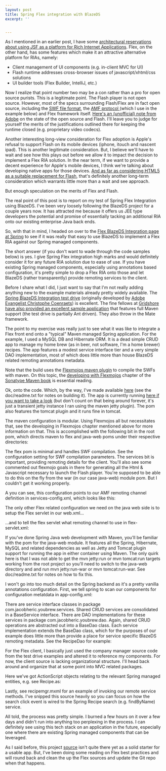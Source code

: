 ```yaml
---
layout: post
title: Spring Flex integration with BlazeDS
excerpt: ''


---
```

As I mentioned in an earlier post, I have some <a href="http://www.jacobheric.com/2010/01/20/jsf-an-ria-retrofit/">architectural reservations about using JSF as a platform for Rich Internet Applications</a>.  Flex, on the other hand, has some features which make it an attractive alternative platform for RIAs, namely:


- Client management of UI components (e.g. in-client MVC for UI)</li>
- Flash runtime addresses cross-browser issues of javascript/xhtml/css solutions</li>
- UI builder tools (Flex Builder, IntelliJ, etc.)



Now I realize that point number two may be a con rather than a pro for open source purists.  This is a legitimate point.  The Flash player is not open source.  However, most of the specs surrounding Flash/Flex are in fact open source, including the <a href="http://en.wikipedia.org/wiki/SWF">SWF file format</a>, the <a href="http://en.wikipedia.org/wiki/Action_Message_Format">AMF protocol </a>(which I use in the example below) and Flex framework itself.  <a href="http://blogs.adobe.com/open/2010/02/following_the_open_trail.html">Here's an (unofficial) note from Adobe</a> on the state of the open source and Flash.  I'll leave you to judge for yourself the merits of the justifications outlined there for keeping the runtime closed (e.g. proprietary video codecs).

Another interesting long-view consideration for Flex adoption is Apple's refusal to support Flash on its mobile devices (iphone, itouch and nascent ipad).  This is another legitimate consideration.  But, I believe we'll have to wait and see how this plays out before we allow it to impact the decision to implement a Flex RIA solution.  In the near term, if we want to provide a decent experience for Apple's mobile devices, I think we're talking about developing native apps for those devices.   <a href="http://tiffanybbrown.com/2010/02/04/on-apples-ipad-html5-and-the-future-of-flash/">And as far as considering HTML5 as a suitable replacement for Flash</a>, that's definitely another long-term consideration which warrants little more than a wait and see approach.

But enough speculation on the merits of Flex and Flash.  

The real point of this post is to report on my test of Spring Flex Integration using BlazeDS.  I've been very loosely following the BlazeDS project for a couple years now.  It has attracted me because it offers us JEE type developers the potential and promise of essentially tacking an additional RIA onto our existing enterprise Java back ends.  

So, with that in mind, I headed on over to the <a href="http://www.springsource.org/spring-flex">Flex BlazeDS Integration page at Spring</a> to see if it was really that easy to use BlazeDS to implement a Flex RIA against our Spring managed components.  

The short answer (if you don't want to wade through the code samples below) is yes.  I give Spring Flex integration high marks and would definitely consider it for any future RIA solution due to ease of use.  If you have existing Spring managed components, especially using annotations based configuration, it's pretty simple to drop a Flex RIA onto those and let BlazeDS (rather transparently) provide remoting services to the client.


Before I share what I did, I just want to say that I'm not really adding anything new to the example materials already pretty widely available.    The <a href="http://static.springsource.org/spring-flex/docs/1.0.x/reference/html/ch06.html">Spring BlazeDS Integration test drive</a> (originally developed by <a href="http://coenraets.org/blog/2009/05/new-update-to-the-spring-blazeds-integration-test-drive/">Adobe Evangelist Christophe Coenraets</a>) is excellent.  The fine fellows at <a href="http://www.gridshore.nl/2009/05/24/integrate-flex-security-in-mate-using-the-spring-blazeds-integration-project/">Gridshore have also provided an excellent sample application</a> that features full Maven support (the test drive is partially Ant driven).  They also throw in the Mate framework.

The point to my exercise was really just to see what it was like to integrate a Flex front end onto a "typical" Maven managed Spring application.  For the example, I used a MySQL DB and Hibernate ORM.  It is a dead simple CRUD app to manage my home brew (as in beer, not software, I'm a home brewer) recipes.  The app features a modest service interface tier and a very simple DAO implementation, most of which does little more than house BlazeDS related remoting annotations metadata.  

Note that the build uses the <a href="http://flexmojos.sonatype.org/">Flexmojos maven plugin</a> to compile the SWFs with maven.  On this topic, the <a href="http://www.sonatype.com/books/mvnref-book/reference/flex-dev.html">developing with Flexmojos</a> chapter of the <a href="http://www.sonatype.com/books/mvnref-book/reference/public-book.html">Sonatype Maven book</a> is essential reading.

Ok, onto the code.  Which, by the way, I've made available <a href="http://github.com/jacobheric/youbrew-flex">here</a> (see the doc/readme.txt for notes on building it).  The app is currently running <a href="http://jacobheric.com:8080/">here if you want to take a look</a> (but don't count on that being around forever, it's just a transient jetty instance I ran using the maven jetty plugin).  The pom also features the tomcat plugin and it runs fine in tomcat.

The maven configuration is modular.  Using Flexmojos all but necessitates that, see the developing in Flexmojos chapter mentioned above for more information on that.  This is accomplished with the following bit in the root pom, which directs maven to flex and java-web poms under their respective directories:

<script src="https://gist.github.com/jacobheric/5460651.js"></script>

The flex pom is minimal and handles SWF compilation.  See the configuration setting for SWF compilation parameters.  The services bit is important, providing remoting details for the client.  You'll also see some commented out flexmojo goals in there for generating all the Html & Javascript necessary to launch the Flash player.  You're supposed to be able to do this on the fly from the war (in our case java-web) module pom.  But I couldn't get it working properly.

<script src="https://gist.github.com/jacobheric/5460682.js"></script>

A you can see, this configuration points to our AMF remoting channel definition in services-config.xml, which looks like this:

<script src="https://gist.github.com/jacobheric/5460688.js"></script>

The only other Flex related configuration we need on the java web side is to setup the Flex servlet in our web.xml...

<script src="https://gist.github.com/jacobheric/5460703.js"></script>

...and to tell the flex servlet what remoting channel to use in flex-servlet.xml:

<script src="https://gist.github.com/jacobheric/5460718.js"></script>

If you've done Spring Java web development with Maven, you'll be familiar with the pom for the java-web module.  It features all the Spring, Hibernate, MySQL and related dependencies as well as Jetty and Tomcat plugin support for running the app in either container using Maven.  The only quirk here is that I was not able to get the mvn jetty:run or mvn tomcat:run targets working from the root project so you'll need to switch to the java-web directory and and run mvn jetty:run-war or mvn tomcat:run-war.  See doc/readme.txt for notes on how to fix this.  

I won't go into too much detail on the Spring backend as it's a pretty vanilla annotations configuration.  First, we tell spring to scan our components for configuration metatdata in app-config.xml:

<script src="https://gist.github.com/jacobheric/5460721.js"></script>

There are service interface classes in package com.jacobheric.youbrew.services.  Shared CRUD services are consolidated in a BaseService interface.  There are DAO implementations for these services in package com.jacobheric.youbrew.dao.  Again, shared CRUD operations are abstracted out into a BaseDao class.  Each service implementation extends the BaseDao class, which for the purposes of our example does little more than provide a place for service specific BlazeDS remoting metadata.  See the RecipeDao for example:

<script src="https://gist.github.com/jacobheric/5460732.js"></script>

For the Flex client, I basically just used the company manager source code from the test drive examples and altered it to reference my components.  For now, the client source is lacking organizational structure.  I'll head back around and organize that at some point into MVC related packages.  

Here we've got ActionScript objects relating to the relevant Spring managed entities, e.g. see Recipe.as:

<script src="https://gist.github.com/jacobheric/5460744.js"></script>

Lastly, see recipemgr.mxml for an example of invoking our remote service methods.  I've snipped this source heavily so you can focus on how the search click event is wired to the Spring Recipe search (e.g. findByName) service.

<script src="https://gist.github.com/jacobheric/5460761.js"></script>

All told, the process was pretty simple.  I burned a few hours on it over a few days and didn't run into anything too perplexing in the process.  I can definitely see using this tech stack on an application in the future, especially one where there are existing Spring managed components that can be leveraged.  

As I said before, this project <a href="http://github.com/jacobheric/youbrew-flex">source</a> isn't quite there yet as a solid starter for a usable app.  But, I've been doing some reading on Flex best practices and will round back and clean the up the Flex sources and update the Git repo when that happens.
